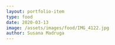 ```yaml
---
layout: portfolio-item
type: food
date: 2020-03-13
image: /assets/images/food/IMG_4122.jpg
author: Susana Madruga
---
```


